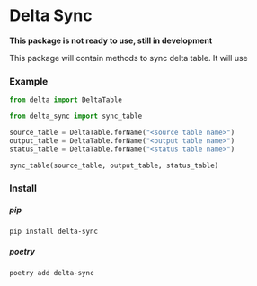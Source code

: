 # Delta Sync

**This package is not ready to use, still in development**

This package will contain methods to sync delta table. It will use


### Example

```python
from delta import DeltaTable

from delta_sync import sync_table

source_table = DeltaTable.forName("<source table name>")
output_table = DeltaTable.forName("<output table name>")
status_table = DeltaTable.forName("<status table name>")

sync_table(source_table, output_table, status_table)
```


### Install

##### pip
```shell
pip install delta-sync
```

##### poetry
```shell
poetry add delta-sync
```
